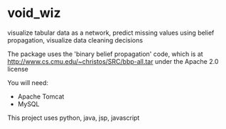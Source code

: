 void_wiz
========

visualize tabular data as a network, predict missing values using belief propagation, visualize data cleaning decisions

  The package uses the 'binary belief propagation' code,
  which is at
     http://www.cs.cmu.edu/~christos/SRC/bbp-all.tar
  under the Apache 2.0 license
  
  You will need:
  
  - Apache Tomcat
  - MySQL
  
  This project uses python, java, jsp, javascript
